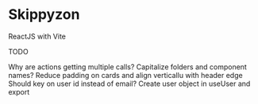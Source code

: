 # Skippyzon

ReactJS with Vite

TODO

Why are actions getting multiple calls?
Capitalize folders and component names?
Reduce padding on cards and align verticallu with header edge
Should key on user id instead of email?
Create user object in useUser and export
